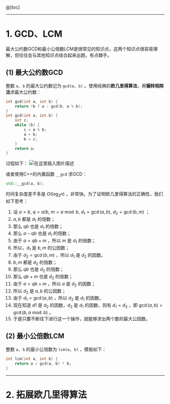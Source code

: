 @[toc]

---
# 1. GCD、LCM
最大公约数GCD和最小公倍数LCM是很常见的知识点，这两个知识点很容易理解，但往往会与其他知识点结合起来出题，有点棘手。

## (1) 最大公约数GCD
整数 `a, b` 的最大公约数记为 `gcd(a, b)` 。使用经典的**欧几里得算法**，用**辗转相除法**求最大公约数：
```cpp
int gcd(int a, int b) {
	return !b ? a : gcd(b, a % b);
}
int gcd(int a, int b) {
	int c;
	while (b) {
		c = a % b;
		a = b;
		b = c;
	}
	return a;
}
```
过程如下：
![在这里插入图片描述](https://img-blog.csdnimg.cn/20200912165052891.png?x-oss-process=image/watermark,type_ZmFuZ3poZW5naGVpdGk,shadow_10,text_aHR0cHM6Ly9ibG9nLmNzZG4ubmV0L215UmVhbGl6YXRpb24=,size_16,color_FFFFFF,t_70#pic_center)

或者使用C++的内置函数 `__gcd` 求GCD：
```cpp
std::__gcd(a, b);
```
时间复杂度差不多是 $O(\log_2n)$ ，非常快。为了证明欧几里得算法的正确性，我们如下思考：
1. 设 $a > b,\ q = a / b,\ m = a \bmod b,\ d_1 = \gcd(a, b),\ d_2  = \gcd(b, m)$ ；
2. $a, b$ 都是 $d_1$ 的倍数；
3. 那么 $qb$ 也是 $d_1$ 的倍数；
4. 那么 $a - qb$ 也是 $d_1$ 的倍数；
5. 由于 $a = qb + m$ ，所以 $m$ 是 $d_1$ 的倍数；
6. 所以，$d_1$ 是 $b, m$ 的公因数；
7. 由于 $d_2 = \gcd(b, m)$ ，所以 $d_1$ 是 $d_2$ 的因数。
8. $b ,m$ 都是 $d_2$ 的倍数；
9. 那么 $qb$ 也是 $d_2$ 的倍数；
10. 那么 $qb + m$ 也是 $d_2$ 的倍数；
11. 由于 $a = qb + m$ ，所以 $a$ 是 $d_2$ 的因数；
12. 所以 $d_2$ 是 $a, b$ 的公因数；
13. 由于 $d_1 = \gcd(a, b)$ ，所以 $d_2$ 是 $d_1$ 的因数。
 14. 现在知道 $d1$ 是 $d_2$ 的因数，$d_2$ 是 $d_1$ 的因数，则有 $d_1 = d_2$ ，即 $\gcd(a, b) = \gcd(b, a \bmod b)$ 。
 15. 于是只要不断往下进行这一个操作，就能够求出两个数的最大公因数。


## (2) 最小公倍数LCM
整数 `a, b` 的最小公倍数为 `lcm(a, b)` ，模板如下：
```cpp
int lcm(int a, int b) {
	return a / gcd(a, b) * b;
}
```

---
# 2. 拓展欧几里得算法

